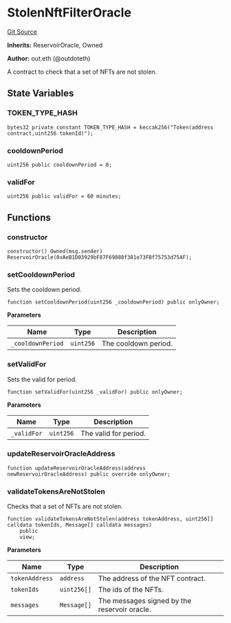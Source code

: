 # StolenNftFilterOracle
[Git Source](https://github.com/outdoteth/Caviar/blob/1be83e69941dba34e584304f87901ad3aa5a1710/src/StolenNftFilterOracle.sol)

**Inherits:**
ReservoirOracle, Owned

**Author:**
out.eth (@outdoteth)

A contract to check that a set of NFTs are not stolen.


## State Variables
### TOKEN_TYPE_HASH

```solidity
bytes32 private constant TOKEN_TYPE_HASH = keccak256("Token(address contract,uint256 tokenId)");
```


### cooldownPeriod

```solidity
uint256 public cooldownPeriod = 0;
```


### validFor

```solidity
uint256 public validFor = 60 minutes;
```


## Functions
### constructor


```solidity
constructor() Owned(msg.sender) ReservoirOracle(0xAeB1D03929bF87F69888f381e73FBf75753d75AF);
```

### setCooldownPeriod

Sets the cooldown period.


```solidity
function setCooldownPeriod(uint256 _cooldownPeriod) public onlyOwner;
```
**Parameters**

|Name|Type|Description|
|----|----|-----------|
|`_cooldownPeriod`|`uint256`|The cooldown period.|


### setValidFor

Sets the valid for period.


```solidity
function setValidFor(uint256 _validFor) public onlyOwner;
```
**Parameters**

|Name|Type|Description|
|----|----|-----------|
|`_validFor`|`uint256`|The valid for period.|


### updateReservoirOracleAddress


```solidity
function updateReservoirOracleAddress(address newReservoirOracleAddress) public override onlyOwner;
```

### validateTokensAreNotStolen

Checks that a set of NFTs are not stolen.


```solidity
function validateTokensAreNotStolen(address tokenAddress, uint256[] calldata tokenIds, Message[] calldata messages)
    public
    view;
```
**Parameters**

|Name|Type|Description|
|----|----|-----------|
|`tokenAddress`|`address`|The address of the NFT contract.|
|`tokenIds`|`uint256[]`|The ids of the NFTs.|
|`messages`|`Message[]`|The messages signed by the reservoir oracle.|


